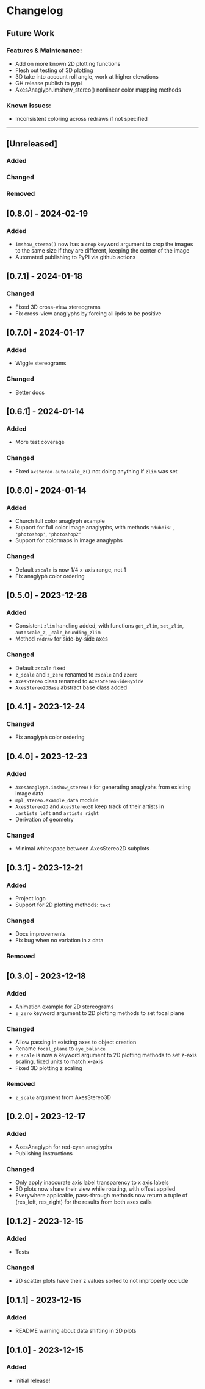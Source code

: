 # Changelog

## Future Work
### Features & Maintenance:
- Add on more known 2D plotting functions
- Flesh out testing of 3D plotting
- 3D take into account roll angle, work at higher elevations
- GH release publish to pypi
- AxesAnaglyph.imshow_stereo() nonlinear color mapping methods

### Known issues:
- Inconsistent coloring across redraws if not specified

----

## [Unreleased]
### Added    
### Changed    
### Removed    

## [0.8.0] - 2024-02-19
### Added    
* `imshow_stereo()` now has a `crop` keyword argument to crop the images to the same size if they are different, keeping the center of the image
* Automated publishing to PyPI via github actions

## [0.7.1] - 2024-01-18
### Changed    
* Fixed 3D cross-view stereograms
* Fix cross-view anaglyphs by forcing all ipds to be positive

## [0.7.0] - 2024-01-17
### Added    
* Wiggle stereograms
### Changed    
* Better docs

## [0.6.1] - 2024-01-14
### Added    
* More test coverage
### Changed    
* Fixed `axstereo.autoscale_z()` not doing anything if `zlim` was set

## [0.6.0] - 2024-01-14
### Added    
* Church full color anaglyph example
* Support for full color image anaglyphs, with methods `'dubois'`, `'photoshop'`, `'photoshop2'`
* Support for colormaps in image anaglyphs
### Changed    
* Default `zscale` is now 1/4 x-axis range, not 1
* Fix anaglyph color ordering

## [0.5.0] - 2023-12-28
### Added    
* Consistent `zlim` handling added, with functions `get_zlim`, `set_zlim`, `autoscale_z`, `_calc_bounding_zlim`
* Method `redraw` for side-by-side axes
### Changed    
* Default `zscale` fixed
* `z_scale` and `z_zero` renamed to `zscale` and `zzero`
* `AxesStereo` class renamed to `AxesStereoSideBySide`
* `AxesStereo2DBase` abstract base class added

## [0.4.1] - 2023-12-24
### Changed    
* Fix anaglyph color ordering

## [0.4.0] - 2023-12-23
### Added    
* `AxesAnaglyph.imshow_stereo()` for generating anaglyphs from existing image data
* `mpl_stereo.example_data` module
* `AxesStereo2D` and `AxesStereo3D` keep track of their artists in `.artists_left` and `artists_right`
* Derivation of geometry
### Changed    
* Minimal whitespace between AxesStereo2D subplots

## [0.3.1] - 2023-12-21
### Added    
* Project logo
* Support for 2D plotting methods: `text`
### Changed    
* Docs improvements
* Fix bug when no variation in z data
### Removed    

## [0.3.0] - 2023-12-18
### Added    
* Animation example for 2D stereograms
* `z_zero` keyword argument to 2D plotting methods to set focal plane
### Changed    
* Allow passing in existing axes to object creation
* Rename `focal_plane` to `eye_balance`
* `z_scale` is now a keyword argument to 2D plotting methods to set z-axis scaling, fixed units to match x-axis
* Fixed 3D plotting z scaling
### Removed    
* `z_scale` argument from AxesStereo3D

## [0.2.0] - 2023-12-17
### Added    
* AxesAnaglyph for red-cyan anaglyphs
* Publishing instructions
### Changed    
* Only apply inaccurate axis label transparency to x axis labels
* 3D plots now share their view while rotating, with offset applied
* Everywhere applicable, pass-through methods now return a tuple of (res_left, res_right) for the results from both axes calls

## [0.1.2] - 2023-12-15
### Added
* Tests
### Changed 
* 2D scatter plots have their z values sorted to not improperly occlude   

## [0.1.1] - 2023-12-15
### Added
* README warning about data shifting in 2D plots

## [0.1.0] - 2023-12-15
### Added
* Initial release!
